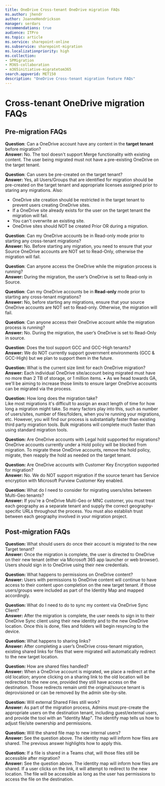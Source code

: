 ```yaml
---
title: OneDrive Cross-tenant OneDrive migration FAQs
ms.author: jhendr
author: JoanneHendrickson
manager: serdars
recommendations: true
audience: ITPro
ms.topic: article
ms.service: sharepoint-online
ms.subservice: sharepoint-migration
ms.localizationpriority: high
ms.collection: 
- SPMigration
- M365-collaboration
- m365initiative-migratetom365
search.appverid: MET150
description: "OneDrive Cross-tenant migration feature FAQs"
---
```


# Cross-tenant OneDrive migration FAQs

## Pre-migration FAQs

**Question**: Can a OneDrive account have any content in the **target tenant** before migration?</br>
**Answer:** No. The tool doesn't support Merge functionality with existing content. The user being migrated must not have a pre-existing OneDrive on the target tenant.

**Question**: Can users be pre-created on the target tenant?</br>
**Answer:** Yes, all Users/Groups that are identified for migration should be pre-created on the target tenant and appropriate licenses assigned prior to staring any migrations. Also:

- OneDrive site creation should be restricted in the target tenant to prevent users creating OneDrive sites.
- If a OneDrive site already exists for the user on the target tenant the migration will fail.
- You can't overwrite an existing site.
- OneDrive sites should NOT be created Prior OR during a migration.

**Question**: Can my OneDrive accounts be in Read-only mode prior to starting any cross-tenant migrations?</br>
**Answer:** No. Before starting any migration, you need to ensure that your Source OneDrive accounts are NOT set to Read-Only, otherwise the migration will fail. 

**Question**: Can anyone access the OneDrive while the migration process is running?</br>
**Answer:** During the migration, the user’s OneDrive is set to Read-only in Source.

**Question**: Can my OneDrive accounts be in **Read-only** mode prior to starting any cross-tenant migrations?</br>
**Answer:** No, before starting any migrations, ensure that your source OneDrive accounts are NOT set to Read-only. Otherwise, the migration will fail. 

**Question**: Can anyone access their OneDrive account while the migration process is running?</br>
**Answer:** No. During the migration, the user’s OneDrive is set to Read-Only in source.

**Question**: Does the tool support GCC and GCC-High tenants?</br>
**Answer:** We do NOT currently support government environments (GCC & GCC-High) but we plan to support them in the future.

**Question:** What is the current size limit for each OneDrive migration?</br>
**Answer:**  Each individual OneDrive site/account being migrated must have no more than 2 TB of storage, or 1 million items.
•   As we head towards GA, we'll be aiming to increase those limits to ensure larger OneDrive accounts can be migrated via the process.

**Question:** How long does the migration take?</br>
Like most migrations it's difficult to assign an exact length of time for how long a migration might take. So many factors play into this, such as number of users/sites, number of files/folders, when you're running your migrations, etc. However, you will find our process is substantially faster than existing third party migration tools. Bulk migrations will complete much faster than using standard migration tools.

**Question:** Are OneDrive accounts with Legal hold supported for migrations?</br>
OneDrive accounts currently under a Hold policy will be blocked from migration. To migrate these OneDrive accounts, remove the hold policy, migrate, then reapply the hold as needed on the target tenant.

**Question:** Are OneDrive accounts with Customer Key Encryption supported for migration?</br>
**Answer:**  No. We do NOT support migration if the source tenant has Service encryption with Microsoft Purview Customer Key enabled.

**Question:**  What do I need to consider for migrating users/sites between Multi-Geo tenants? </br>
**Answer:**  If you're a OneDrive Multi-Geo or MNC customer, you must treat each geography as a separate tenant and supply the correct geography-specific URLs throughout the process. You must also establish trust between each geography involved in your migration project.


## Post-migration FAQs

**Question:** What should users do once their account is migrated to the new Target tenant?</br>
**Answer:** Once the migration is complete, the user is directed to OneDrive on their new tenant (either via Microsoft 365 app launcher or web browser). Users should sign in to OneDrive using their new credentials.

**Question:** What happens to permissions on OneDrive content?</br>
**Answer:** Users with permissions to OneDrive content will continue to have access to their content upon completion on the new target tenant. if those users/groups were included as part of the Identity Map and mapped accordingly. 

**Question:** What do I need to do to sync my content via OneDrive Sync Client? </br>
**Answer:**  After the migration is complete, the user needs to sign in to their OneDrive Sync client using their new identity and to the new OneDrive location. Once this is done, files and folders will begin resyncing to the device. 

**Question:** What happens to sharing links? </br>
**Answer:** After completing a user’s OneDrive cross-tenant migration, existing shared links for files that were migrated will automatically redirect to the new target location.

**Question:** How are shared files handled?</br>
**Answer:**  When a OneDrive account is migrated, we place a redirect at the old location; anyone clicking on a sharing link to the old location will be redirected to the new one, provided they still have access on the destination. Those redirects remain until the original/source tenant is deprovisioned or can be removed by the admin site-by-site.

**Question:** Will external Shared Files still work?</br>
**Answer:**  As part of the migration process, Admins must pre-create the appropriate users on the destination tenant, including guest/external users,  and provide the tool with an "Identity Map". The identify map tells us how to adjust file/site ownership and permissions.

**Question:** Will the shared file map to new internal users?</br>
**Answer:** See the question above. The identity map will inform how files are shared. The previous answer highlights how to apply this.

**Question:** If a file is shared in a Teams chat, will those files still be accessible after migration?</br>
**Answer:**  See the question above. The identity map will inform how files are shared. If a user clicks on the link, it will attempt to redirect to the new location. The file will be accessible as long as the user has permissions to access the file on the destination. 

